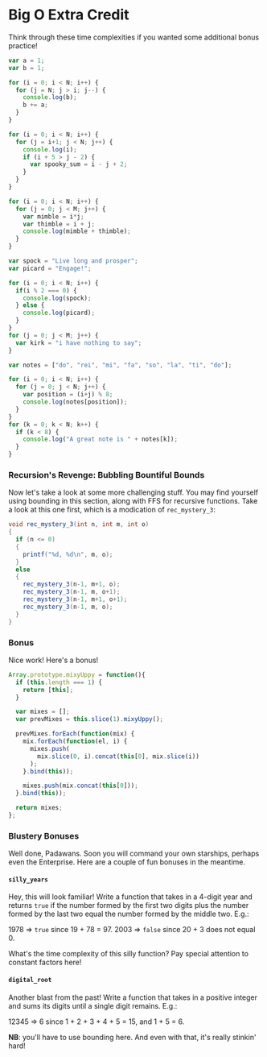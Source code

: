 # Big O Extra Credit

Think through these time complexities if you wanted some additional 
bonus practice!

```javascript
var a = 1;
var b = 1;

for (i = 0; i < N; i++) {
  for (j = N; j > i; j--) {
    console.log(b);
    b += a;
  }
}
```

```javascript
for (i = 0; i < N; i++) {
  for (j = i+1; j < N; j++) {
    console.log(i);
    if (i + 5 > j - 2) {
      var spooky_sum = i - j + 2;
    }
  }
}
```

```javascript
for (i = 0; i < N; i++) {
  for (j = 0; j < M; j++) {
    var mimble = i*j;
    var thimble = i + j;
    console.log(mimble + thimble);
  }
}
```

```javascript
var spock = "Live long and prosper";
var picard = "Engage!";

for (i = 0; i < N; i++) {
  if(i % 2 === 0) {
    console.log(spock);
  } else {
    console.log(picard);
  }
}
for (j = 0; j < M; j++) {
  var kirk = "i have nothing to say";
}
```

```javascript
var notes = ["do", "rei", "mi", "fa", "so", "la", "ti", "do"];

for (i = 0; i < N; i++) {
  for (j = 0; j < N; j++) {
    var position = (i+j) % 8;
    console.log(notes[position]);
  }
}
for (k = 0; k < N; k++) {
  if (k < 8) {
    console.log("A great note is " + notes[k]);
  }
}
```

### Recursion's Revenge: Bubbling Bountiful Bounds

Now let's take a look at some more challenging stuff. You may find yourself using bounding in this section, along with FFS for recursive functions. Take a look at this one first, which is a modication of `rec_mystery_3`:

```java
void rec_mystery_3(int n, int m, int o)
{
  if (n <= 0)
  {
    printf("%d, %d\n", m, o);
  }
  else
  {
    rec_mystery_3(n-1, m+1, o);
    rec_mystery_3(n-1, m, o+1);
    rec_mystery_3(n-1, m+1, o+1);
    rec_mystery_3(n-1, m, o);
  }
}
```

### Bonus
Nice work! Here's a bonus!
```javascript
Array.prototype.mixyUppy = function(){
  if (this.length === 1) {
    return [this];
  }

  var mixes = [];
  var prevMixes = this.slice(1).mixyUppy();

  prevMixes.forEach(function(mix) {
    mix.forEach(function(el, i) {
      mixes.push(
        mix.slice(0, i).concat(this[0], mix.slice(i))
      );
    }.bind(this));

    mixes.push(mix.concat(this[0]));
  }.bind(this));

  return mixes;
};
```


### Blustery Bonuses

Well done, Padawans. Soon you will command your own starships, perhaps even the Enterprise. Here are a couple of fun bonuses in the meantime.

#### `silly_years`

Hey, this will look familiar!  Write a function that takes in a 4-digit year and returns `true` if the number formed by the first two digits plus the number formed by the last two equal the number formed by the middle two. E.g.:

1978 => `true` since 19 + 78 = 97.
2003 => `false` since 20 + 3 does not equal 0.

What's the time complexity of this silly function? Pay special attention to constant factors here!

#### `digital_root`

Another blast from the past! Write a function that takes in a positive integer and sums its digits until a single digit remains. E.g.:

12345 => 6 since 1 + 2 + 3 + 4 + 5 = 15, and 1 + 5 = 6.

**NB**: you'll have to use bounding here. And even with that, it's really stinkin' hard!